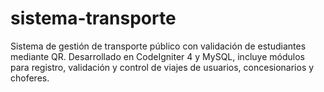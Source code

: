 # sistema-transporte
Sistema de gestión de transporte público con validación de estudiantes mediante QR. Desarrollado en CodeIgniter 4 y MySQL, incluye módulos para registro, validación y control de viajes de usuarios, concesionarios y choferes.
